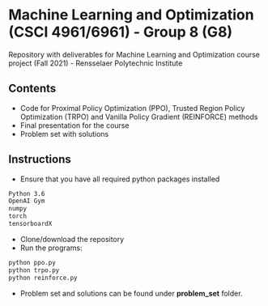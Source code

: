 # Machine Learning and Optimization (CSCI 4961/6961) - Group 8 (G8)

Repository with deliverables for Machine Learning and Optimization course project (Fall 2021) - Rensselaer Polytechnic Institute 

## Contents

* Code for Proximal Policy Optimization (PPO), Trusted Region Policy Optimization (TRPO) and Vanilla Policy Gradient (REINFORCE) methods
* Final presentation for the course
* Problem set with solutions

## Instructions
- Ensure that you have all required python packages installed
```bash
Python 3.6
OpenAI Gym
numpy
torch
tensorboardX
```
- Clone/download the repository 
- Run the programs:
```bash
python ppo.py
python trpo.py
python reinforce.py
```
- Problem set and solutions can be found under **problem_set** folder.

